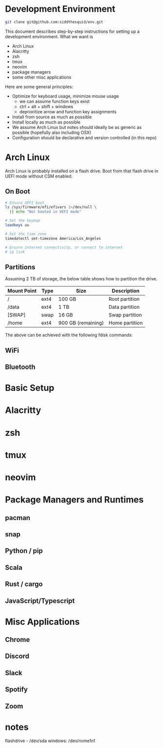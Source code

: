 # Development Environment

```sh
git clone git@github.com:siddthesquid/env.git
```

This document describes step-by-step instructions for setting up a development environment. What we want is

- Arch Linux
- Alacritty
- zsh
- tmux
- neovim
- package managers
- some other misc applications

Here are some general principles:

- Optimize for keyboard usage, minimize mouse usage
  - we can assume function keys exist
  - ctrl + alt + shift + windows
  - deprioritize arrow and function key assignments
- Install from source as much as possible
- Install locally as much as possible
- We assume Arch Linux but notes should ideally be as generic as possible (hopefully also including OSX)
- Configuration should be declarative and version controlled (in this repo)

# Arch Linux

Arch Linux is probably installed on a flash drive. Boot from that flash drive in UEFI mode without CSM enabled.

## On Boot

```sh
# Ensure UEFI boot
ls /sys/firmware/efi/efivars 1>/dev/null \
  || echo "Not booted in UEFI mode"

# Set the keymap
loadkeys us

# Set the time zone
timedatectl set-timezone America/Los_Angeles

# Ensure internet connectivity, or connect to internet
# ip link
```

## Partitions

Assuming 2 TB of storage, the below table shows how to partition the drive.

| Mount Point | Type | Size               | Description    |
| ----------- | ---- | ------------------ | -------------- |
| /           | ext4 | 100 GB             | Root partition |
| /data       | ext4 | 1 TB               | Data partition |
| [SWAP]      | swap | 16 GB              | Swap partition |
| /home       | ext4 | 900 GB (remaining) | Home partition |

The above can be achieved with the following fdisk commands:

## WiFi

## Bluetooth

# Basic Setup

# Alacritty

# zsh

# tmux

# neovim

# Package Managers and Runtimes

## pacman

## snap

## Python / pip

## Scala

## Rust / cargo

## JavaScript/Typescript

# Misc Applications

## Chrome

## Discord

## Slack

## Spotify

## Zoom

# notes

flashdrive - /dev/sda
windows: /dev/nvme1n1
